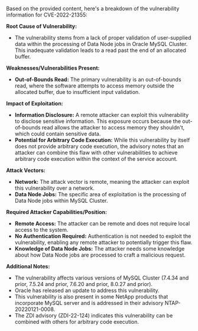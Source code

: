 Based on the provided content, here's a breakdown of the vulnerability information for CVE-2022-21355:

**Root Cause of Vulnerability:**

*   The vulnerability stems from a lack of proper validation of user-supplied data within the processing of Data Node jobs in Oracle MySQL Cluster. This inadequate validation leads to a read past the end of an allocated buffer.

**Weaknesses/Vulnerabilities Present:**

*   **Out-of-Bounds Read:** The primary vulnerability is an out-of-bounds read, where the software attempts to access memory outside the allocated buffer, due to insufficient input validation.

**Impact of Exploitation:**

*   **Information Disclosure:** A remote attacker can exploit this vulnerability to disclose sensitive information. This exposure occurs because the out-of-bounds read allows the attacker to access memory they shouldn't, which could contain sensitive data.
*   **Potential for Arbitrary Code Execution:** While this vulnerability by itself does not provide arbitrary code execution, the advisory notes that an attacker can combine this flaw with other vulnerabilities to achieve arbitrary code execution within the context of the service account.

**Attack Vectors:**

*   **Network:** The attack vector is remote, meaning the attacker can exploit this vulnerability over a network.
*   **Data Node Jobs:** The specific area of exploitation is the processing of Data Node jobs within MySQL Cluster.

**Required Attacker Capabilities/Position:**

*   **Remote Access:** The attacker can be remote and does not require local access to the system.
*   **No Authentication Required:** Authentication is not needed to exploit the vulnerability, enabling any remote attacker to potentially trigger this flaw.
*   **Knowledge of Data Node Jobs:** The attacker needs some knowledge about how Data Node jobs are processed to craft a malicious request.

**Additional Notes:**

*   The vulnerability affects various versions of MySQL Cluster (7.4.34 and prior, 7.5.24 and prior, 7.6.20 and prior, 8.0.27 and prior).
*   Oracle has released an update to address this vulnerability.
*   This vulnerability is also present in some NetApp products that incorporate MySQL server and is addressed in their advisory NTAP-20220121-0008.
*   The ZDI advisory (ZDI-22-124) indicates this vulnerability can be combined with others for arbitrary code execution.